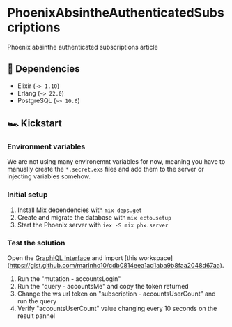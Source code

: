 # PhoenixAbsintheAuthenticatedSubscriptions

Phoenix absinthe authenticated subscriptions article

## 🚧 Dependencies

- Elixir (`~> 1.10`)
- Erlang (`~> 22.0`)
- PostgreSQL (`~> 10.6`)

## 🏎 Kickstart

### Environment variables

We are not using many environemnt variables for now, meaning you have to manually create the `*.secret.exs` files and add them to the server or injecting variables somehow.

### Initial setup

1. Install Mix dependencies with `mix deps.get`
2. Create and migrate the database with `mix ecto.setup`
3. Start the Phoenix server with `iex -S mix phx.server`

### Test the solution

Open the [GraphiQL Interface](http://localhost:4000/v1/graphiq) and import [this workspace] (https://gist.github.com/marinho10/cdb0814eea1ad1aba9b8faa2048d67aa).

1. Run the "mutation - accountsLogin"
2. Run the "query - accountsMe" and copy the token returned
3. Change the ws url token on "subscription - accountsUserCount" and run the query
4. Verify "accountsUserCount" value changing every 10 seconds on the result pannel
